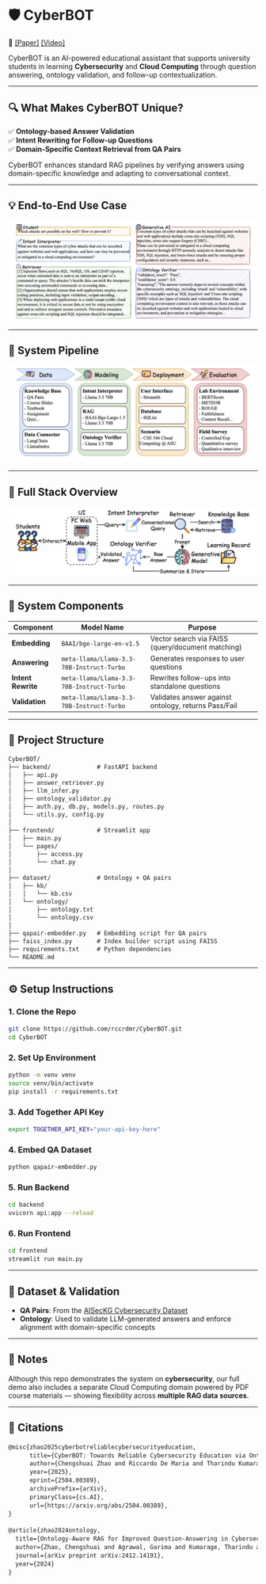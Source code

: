 # 🛡️ CyberBOT

🔗 [[Paper]](https://arxiv.org/abs/2504.00389) [[Video]](https://www.youtube.com/watch?v=m4ZCyS4u210&ab_channel=RiccardoDeMaria)

CyberBOT is an AI-powered educational assistant that supports university students in learning **Cybersecurity** and **Cloud Computing** through question answering, ontology validation, and follow-up contextualization.

---

## 🔍 What Makes CyberBOT Unique?

✅ **Ontology-based Answer Validation**  
✅ **Intent Rewriting for Follow-up Questions**  
✅ **Domain-Specific Context Retrieval from QA Pairs**  

CyberBOT enhances standard RAG pipelines by verifying answers using domain-specific knowledge and adapting to conversational context.

---

## 💡 End-to-End Use Case

![case](./images/case.png)

---

## 🧠 System Pipeline

![pipeline](./images/pipeline.png)

---

## 🧩 Full Stack Overview

![illustration](./images/illustration.png)

---

## 🧱 System Components

| Component         | Model Name                                    | Purpose                                                    |
|------------------|-----------------------------------------------|------------------------------------------------------------|
| **Embedding**     | `BAAI/bge-large-en-v1.5`                       | Vector search via FAISS (query/document matching)         |
| **Answering**     | `meta-llama/Llama-3.3-70B-Instruct-Turbo`      | Generates responses to user questions                      |
| **Intent Rewrite**| `meta-llama/Llama-3.3-70B-Instruct-Turbo`      | Rewrites follow-ups into standalone questions              |
| **Validation**    | `meta-llama/Llama-3.3-70B-Instruct-Turbo`      | Validates answer against ontology, returns Pass/Fail       |

---

## 📁 Project Structure

```
CyberBOT/
├── backend/             # FastAPI backend
│   ├── api.py
│   ├── answer_retriever.py
│   ├── llm_infer.py
│   ├── ontology_validator.py
│   ├── auth.py, db.py, models.py, routes.py
│   └── utils.py, config.py
│
├── frontend/            # Streamlit app
│   ├── main.py
│   └── pages/
│       ├── access.py
│       └── chat.py
│
├── dataset/             # Ontology + QA pairs
│   ├── kb/
│   │   └── kb.csv
│   └── ontology/
│       ├── ontology.txt
│       └── ontology.csv
│
├── qapair-embedder.py   # Embedding script for QA pairs
├── faiss_index.py       # Index builder script using FAISS
├── requirements.txt     # Python dependencies
└── README.md
```

---

## ⚙️ Setup Instructions

### 1. Clone the Repo

```bash
git clone https://github.com/rccrdmr/CyberBOT.git
cd CyberBOT
```

### 2. Set Up Environment

```bash
python -m venv venv
source venv/bin/activate
pip install -r requirements.txt
```

### 3. Add Together API Key

```bash
export TOGETHER_API_KEY="your-api-key-here"
```

### 4. Embed QA Dataset

```bash
python qapair-embedder.py
```

### 5. Run Backend

```bash
cd backend
uvicorn api:app --reload
```

### 6. Run Frontend

```bash
cd frontend
streamlit run main.py
```

---

## 🧠 Dataset & Validation

- **QA Pairs**: From the [AISecKG Cybersecurity Dataset](https://github.com/garima0106/AISecKG-cybersecurity-dataset)
- **Ontology**: Used to validate LLM-generated answers and enforce alignment with domain-specific concepts

---

## 📌 Notes

Although this repo demonstrates the system on **cybersecurity**, our full demo also includes a separate Cloud Computing domain powered by PDF course materials — showing flexibility across **multiple RAG data sources**.

---

## 📑 Citations

```tex
@misc{zhao2025cyberbotreliablecybersecurityeducation,
      title={CyberBOT: Towards Reliable Cybersecurity Education via Ontology-Grounded Retrieval Augmented Generation}, 
      author={Chengshuai Zhao and Riccardo De Maria and Tharindu Kumarage and Kumar Satvik Chaudhary and Garima Agrawal and Yiwen Li and Jongchan Park and Yuli Deng and Ying-Chih Chen and Huan Liu},
      year={2025},
      eprint={2504.00389},
      archivePrefix={arXiv},
      primaryClass={cs.AI},
      url={https://arxiv.org/abs/2504.00389}, 
}

@article{zhao2024ontology,
  title={Ontology-Aware RAG for Improved Question-Answering in Cybersecurity Education},
  author={Zhao, Chengshuai and Agrawal, Garima and Kumarage, Tharindu and Tan, Zhen and Deng, Yuli and Chen, Ying-Chih and Liu, Huan},
  journal={arXiv preprint arXiv:2412.14191},
  year={2024}
}
```
